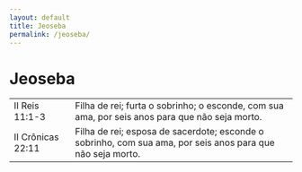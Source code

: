 ```yaml
---
layout: default
title: Jeoseba
permalink: /jeoseba/
---
```


# Jeoseba

|    |     |
|:---|:---|
| II Reis 11:1-3| Filha de rei; furta o sobrinho; o esconde, com sua ama, por seis anos para que não seja morto. | 
| II Crônicas 22:11| Filha de rei; esposa de sacerdote; esconde o sobrinho, com sua ama, por seis anos para que não seja morto. | 
